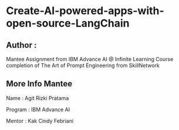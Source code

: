 # Create-AI-powered-apps-with-open-source-LangChain

## Author : 

Mantee Assignment from IBM Advance AI @ Infinite Learning Course completion of The Art of Prompt Engineering from SkillNetwork

## More Info Mantee

Name : Agit Rizki Pratama

Program : IBM Advance AI

Mentor : Kak Cindy Febriani
